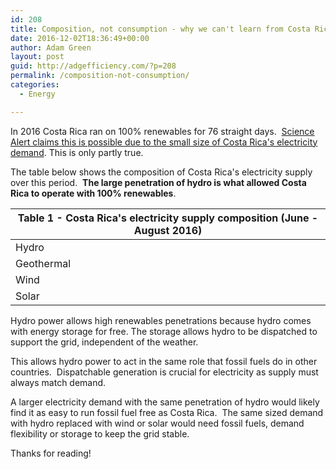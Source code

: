 ```yaml
---
id: 208
title: Composition, not consumption - why we can't learn from Costa Rica
date: 2016-12-02T18:36:49+00:00
author: Adam Green
layout: post
guid: http://adgefficiency.com/?p=208
permalink: /composition-not-consumption/
categories:
  - Energy

---
```

In 2016 Costa Rica ran on 100% renewables for 76 straight days.  [Science Alert claims this is possible due to the small size of Costa Rica's electricity demand](http://www.sciencealert.com/costa-rica-has-been-running-on-100-renewable-energy-for-2-months-straight).  This is only partly true.

The table below shows the composition of Costa Rica's electricity supply over this period.  **The large penetration of hydro is what allowed Costa Rica to operate with 100% renewables**.  

|Table 1 - Costa Rica's electricity supply composition (June - August 2016)|
|---|
|Hydro|	80.27 %|
|Geothermal|	12.62 %|
|Wind|	7.1 %|
|Solar|	0.01 %   |

Hydro power allows high renewables penetrations because hydro comes with energy storage for free.  The storage allows hydro to be dispatched to support the grid, independent of the weather.  

This allows hydro power to act in the same role that fossil fuels do in other countries.  Dispatchable generation is crucial for electricity as supply must always match demand.

A larger electricity demand with the same penetration of hydro would likely find it as easy to run fossil fuel free as Costa Rica.  The same sized demand with hydro replaced with wind or solar would need fossil fuels, demand flexibility or storage to keep the grid stable.

Thanks for reading!
